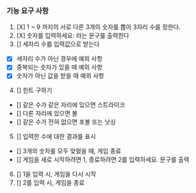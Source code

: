 ### 기능 요구 사항
1. [X] 1 ~ 9 까지의 서로 다른 3개의 숫자를 뽑아 3자리 수를 정한다.
2. [X] 숫자를 입력하세요: 라는 문구를 출력한다
3. [] 세자리 수를 입력값으로 받는다
  - [X] 세자리 수가 아닌 경우에 예외 사항
  - [X] 중복되는 숫자가 있을 때 예외 사항
  - [X] 숫자가 아닌 값을 받을 때 예외 사항
4. [] 힌트 구하기
  - [] 같은 수가 같은 자리에 있으면 스트라이크
  - [] 다른 자리에 있으면 볼
  - [] 같은 수가 전혀 없으면 포볼 또는 낫싱 
5. [] 입력한 수에 대한 결과를 표시
  - [] 3개의 숫자를 모두 맞혔을 때, 게임 종료
  - [] 게임을 새로 시작하려면 1, 종료하려면 2를 입력하세요. 문구를 출력

6. [] 1을 입력 시, 게임을 다시 시작
7. [] 2를 입력 시, 게임을 종료